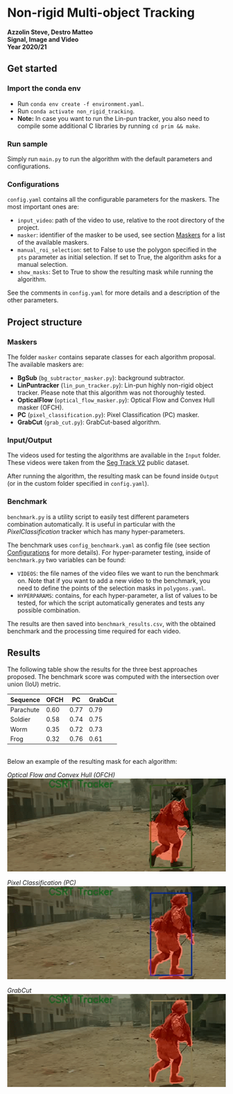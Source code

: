 # Non-rigid Multi-object Tracking
**Azzolin Steve, Destro Matteo** \
**Signal, Image and Video** \
**Year 2020/21**


## Get started

### Import the conda env
- Run `conda env create -f environment.yaml`.
- Run `conda activate non_rigid_tracking`.
- **Note:** In case you want to run the Lin-pun tracker, you also need to compile some additional C libraries by running `cd prim && make`.

### Run sample
Simply run `main.py` to run the algorithm with the default parameters and configurations.

### Configurations
`config.yaml` contains all the configurable parameters for the maskers. The most important ones are:
- `input_video`: path of the video to use, relative to the root directory of the project.
- `masker`: identifier of the masker to be used, see section [Maskers](#maskers) for a list of the available maskers.
- `manual_roi_selection`: set to False to use the polygon specified in the `pts` parameter as initial selection. If set to True, the algorithm asks for a manual selection. 
- `show_masks`: Set to True to show the resulting mask while running the algorithm.

See the comments in `config.yaml` for more details and a description of the other parameters.




## Project structure

### Maskers
The folder `masker` contains separate classes for each algorithm proposal. The available maskers are:
- **BgSub** (`bg_subtractor_masker.py`): background subtractor.
- **LinPuntracker** (`lin_pun_tracker.py`): Lin-pun highly non-rigid object tracker. Please note that this algorithm was not thoroughly tested.
- **OpticalFlow** (`optical_flow_masker.py`): Optical Flow and Convex Hull masker (OFCH).
- **PC** (`pixel_classification.py`): Pixel Classification (PC) masker.
- **GrabCut** (`grab_cut.py`): GrabCut-based algorithm.

### Input/Output
The videos used for testing the algorithms are available in the `Input` folder. These videos were taken from the [Seg Track V2](https://web.engr.oregonstate.edu/~lif/SegTrack2/dataset.html) public dataset.

After running the algorithm, the resulting mask can be found inside `Output` (or in the custom folder specified in `config.yaml`).

### Benchmark
`benchmark.py` is a utility script to easily test different parameters combination automatically. It is useful in particular with the *PixelClassification* tracker which has many hyper-parameters.

The benchmark uses `config_benchmark.yaml` as config file (see section [Configurations](#configurations) for more details). For hyper-parameter testing, inside of `benchmark.py` two variables can be found:
- `VIDEOS`: the file names of the video files we want to run the benchmark on. Note that if you want to add a new video to the benchmark, you need to define the points of the selection masks in `polygons.yaml`.
- `HYPERPARAMS`: contains, for each hyper-parameter, a list of values to be tested, for which the script automatically generates and tests any possible combination.


The results are then saved into `benchmark_results.csv`, with the obtained benchmark and the processing time required for each video.

## Results
The following table show the results for the three best approaches proposed. The benchmark score was computed with the intersection over union (IoU) metric.

| Sequence  | OFCH | PC   | GrabCut |
| --------- | ---- | ---- | ------- |
| Parachute | 0.60 | 0.77 |  0.79   |
| Soldier   | 0.58 | 0.74 |  0.75   |
| Worm      | 0.35 | 0.72 |  0.73   |
| Frog      | 0.32 | 0.76 |  0.61   |


\
Below an example of the resulting mask for each algorithm:

*Optical Flow and Convex Hull (OFCH)*  \
![Optical Flow and Convex Hull mask example](img/OFCH_soldier.gif)

 
*Pixel Classification (PC)* \
![Pixel Classification mask example](img/PC_soldier.gif)

*GrabCut* \
![GrabCut mask example](img/GrabCut_soldier.gif)

